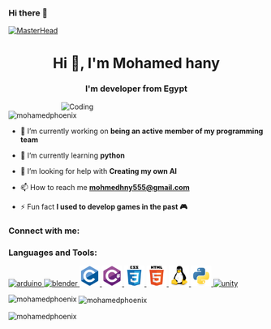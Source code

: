 ### Hi there 👋
[![MasterHead](https://www.jotform.com/blog/wp-content/uploads/2018/06/particule_animation.png)](https://rishavchanda.io)
<h1 align="center">Hi 👋, I'm Mohamed hany</h1>
<h3 align="center">I'm developer from Egypt</h3>
<img align="right" alt="Coding" width="400" src="https://i.pinimg.com/originals/e4/26/70/e426702edf874b181aced1e2fa5c6cde.gif">

<p align="left"> <img src="https://komarev.com/ghpvc/?username=mohamedphoenix&label=Profile%20views&color=0e75b6&style=flat" alt="mohamedphoenix" /> </p>

- 🔭 I’m currently working on **being an active member of my programming team**

- 🌱 I’m currently learning **python**

- 🤝 I’m looking for help with **Creating my own AI**

- 📫 How to reach me **mohmedhny555@gmail.com**

- ⚡ Fun fact **I used to develop games in the past 🎮**

<h3 align="left">Connect with me:</h3>
<p align="left">
</p>

<h3 align="left">Languages and Tools:</h3>
<p align="left"> <a href="https://www.arduino.cc/" target="_blank" rel="noreferrer"> <img src="https://cdn.worldvectorlogo.com/logos/arduino-1.svg" alt="arduino" width="40" height="40"/> </a> <a href="https://www.blender.org/" target="_blank" rel="noreferrer"> <img src="https://download.blender.org/branding/community/blender_community_badge_white.svg" alt="blender" width="40" height="40"/> </a> <a href="https://www.cprogramming.com/" target="_blank" rel="noreferrer"> <img src="https://raw.githubusercontent.com/devicons/devicon/master/icons/c/c-original.svg" alt="c" width="40" height="40"/> </a> <a href="https://www.w3schools.com/cs/" target="_blank" rel="noreferrer"> <img src="https://raw.githubusercontent.com/devicons/devicon/master/icons/csharp/csharp-original.svg" alt="csharp" width="40" height="40"/> </a> <a href="https://www.w3schools.com/css/" target="_blank" rel="noreferrer"> <img src="https://raw.githubusercontent.com/devicons/devicon/master/icons/css3/css3-original-wordmark.svg" alt="css3" width="40" height="40"/> </a> <a href="https://www.w3.org/html/" target="_blank" rel="noreferrer"> <img src="https://raw.githubusercontent.com/devicons/devicon/master/icons/html5/html5-original-wordmark.svg" alt="html5" width="40" height="40"/> </a> <a href="https://www.linux.org/" target="_blank" rel="noreferrer"> <img src="https://raw.githubusercontent.com/devicons/devicon/master/icons/linux/linux-original.svg" alt="linux" width="40" height="40"/> </a> <a href="https://www.python.org" target="_blank" rel="noreferrer"> <img src="https://raw.githubusercontent.com/devicons/devicon/master/icons/python/python-original.svg" alt="python" width="40" height="40"/> </a> <a href="https://unity.com/" target="_blank" rel="noreferrer"> <img src="https://www.vectorlogo.zone/logos/unity3d/unity3d-icon.svg" alt="unity" width="40" height="40"/> </a> </p>

<p><img align="left" src="https://github-readme-stats.vercel.app/api/top-langs?username=mohamedphoenix&show_icons=true&locale=en&layout=compact" alt="mohamedphoenix" /></p>

<p>&nbsp;<img align="center" src="https://github-readme-stats.vercel.app/api?username=mohamedphoenix&show_icons=true&locale=en" alt="mohamedphoenix" /></p>

<p><img align="center" src="https://github-readme-streak-stats.herokuapp.com/?user=mohamedphoenix&" alt="mohamedphoenix" /></p>
